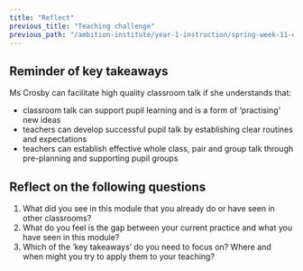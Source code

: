 ```yaml
---
title: "Reflect"
previous_title: "Teaching challenge"
previous_path: "/ambition-institute/year-1-instruction/spring-week-11-ect-teaching-challenge"
---
```


## Reminder of key takeaways

Ms Crosby can facilitate high quality classroom talk if she understands that:

- classroom talk can support pupil learning and is a form of ‘practising’ new ideas
- teachers can develop successful pupil talk by establishing clear routines and expectations
- teachers can establish effective whole class, pair and group talk through pre-planning and supporting pupil groups

## Reflect on the following questions

1. What did you see in this module that you already do or have seen in other classrooms?
2. What do you feel is the gap between your current practice and what you have seen in this module?
3. Which of the ‘key takeaways’ do you need to focus on? Where and when might you try to apply them to your teaching?
